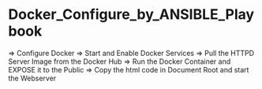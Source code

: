 # Docker_Configure_by_ANSIBLE_Playbook

=> Configure Docker
=> Start and Enable Docker Services
=> Pull the HTTPD Server Image from the Docker Hub
=> Run the Docker Container and EXPOSE it to the Public
=> Copy the html code in Document Root and start the Webserver
